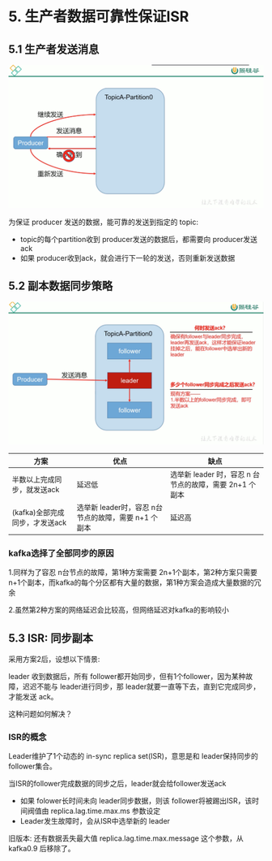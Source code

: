 # 5. 生产者数据可靠性保证ISR

## 5.1 生产者发送消息
![](../assets/生产者发送消息.png)

为保证 producer 发送的数据，能可靠的发送到指定的 topic:
* topic的每个partition收到 producer发送的数据后，都需要向 producer发送 ack
* 如果 producer收到ack，就会进行下一轮的发送，否则重新发送数据

## 5.2 副本数据同步策略

![](../assets/partition返回ack.png)

| 方案 | 优点 | 缺点 |
|----|----|----|
| 半数以上完成同步，就发送ack | 延迟低 | 选举新 leader 时，容忍 n 台节点的故障，需要 2n+1 个副本 |
| (kafka)全部完成同步，才发送ack | 选举新 leader时，容忍 n台节点的故障，需要 n+1 个副本 | 延迟高 |

### kafka选择了全部同步的原因

1.同样为了容忍 n台节点的故障，第1种方案需要 2n+1个副本，第2种方案只需要 n+1个副本，而kafka的每个分区都有大量的数据，第1种方案会造成大量数据的冗余

2.虽然第2种方案的网络延迟会比较高，但网络延迟对kafka的影响较小


## 5.3 ISR: 同步副本

采用方案2后，设想以下情景:

leader 收到数据后，所有 follower都开始同步，但有1个follower，因为某种故障，迟迟不能与 leader进行同步，那 leader就要一直等下去，直到它完成同步，才能发送 ack。

这种问题如何解决？


### ISR的概念

Leader维护了1个动态的 in-sync replica set(ISR)，意思是和 leader保持同步的 follower集合。

当ISR的follower完成数据的同步之后，leader就会给follower发送ack
* 如果 folower长时间未向 leader同步数据，则该 follower将被踢出ISR，该时间阀值由 replica.lag.time.max.ms 参数设定
* Leader发生故障时，会从ISR中选举新的 leader

旧版本: 还有数据丢失最大值 replica.lag.time.max.message 这个参数，从 kafka0.9 后移除了。











